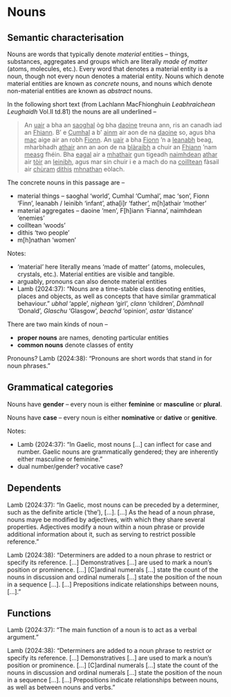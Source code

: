 # Nouns

## Semantic characterisation

Nouns are words that typically denote *material* entities – things, substances, aggregates and groups which are literally *made of matter* (atoms, molecules, etc.). Every word that denotes a material entity is a noun, though not every noun denotes a material entity. Nouns which denote material entities are known as *concrete* nouns, and nouns which denote non-material entities are known as *abstract* nouns. 

In the following short text (from Lachlann MacFhionghuin *Leabhraichean Leughaidh* Vol.II td.81) the nouns are all underlined –

> An <ins>uair</ins> a bha an <ins>saoghal</ins> òg bha <ins>daoine</ins> treuna ann, ris an canadh iad an <ins>Fhiann</ins>. B’ e <ins>Cumhal</ins> a b’ <ins>ainm</ins> air aon de na <ins>daoine</ins> so, agus bha <ins>mac</ins> aige air an robh <ins>Fionn</ins>.
> An <ins>uair</ins> a bha <ins>Fionn</ins> ’n a <ins>leanabh</ins> beag, mharbhadh <ins>athair</ins> ann an aon de na <ins>blàraibh</ins> a chuir an <ins>Fhiann</ins> ’nam <ins>measg</ins> fhéin. Bha <ins>eagal</ins> air a <ins>mhathair</ins> gun tigeadh <ins>naimhdean</ins> <ins>athar</ins> air <ins>tòir</ins> an <ins>leinibh</ins>, agus mar sin chuir i e a mach do na <ins>coilltean</ins> fàsail air <ins>chùram</ins> <ins>dithis</ins> <ins>mhnathan</ins> eòlach. 

The concrete nouns in this passage are –
- material things – saoghal ‘world’, Cumhal ‘Cumhal’, mac ‘son’, Fionn ‘Finn’, leanabh / leinibh ‘infant’, atha[i]r ‘father’, m[h]athair ‘mother’
- material aggregates – daoine ‘men’, F[h]iann ‘Fianna’, naimhdean ‘enemies’
- coilltean ‘woods’
- dithis ‘two people’
- m[h]nathan ‘women’

Notes:
- ‘material’ here literally means ‘made of matter’ (atoms, molecules, crystals, etc.). Material entities are visible and tangible.
- arguably, pronouns can also denote material entities
- Lamb (2024:37): “Nouns are a time-stable class denoting entities, places and objects, as well as concepts that have similar grammatical behaviour.” *ubhal* ‘apple’, *nighean* ‘girl’, *clann* ‘children’, *Dòmhnall* ‘Donald’, *Glaschu* ‘Glasgow’, *beachd* ‘opinion’, *astar* ‘distance’

There are two main kinds of noun –
- **proper nouns** are names, denoting particular entities
- **common nouns** denote classes of entity


Pronouns? Lamb (2024:38): “Pronouns are short words that stand in for noun phrases.”

## Grammatical categories

Nouns have **gender** – every noun is either **feminine** or **masculine** or **plural**.

Nouns have **case** – every noun is either **nominative** or **dative** or **genitive**.

Notes:
- Lamb (2024:37): “In Gaelic, most nouns [...] can inflect for case and number. Gaelic nouns are grammatically gendered; they are inherently either masculine or feminine.”
- dual number/gender? vocative case? 

## Dependents

Lamb (2024:37): “In Gaelic, most nouns can be preceded by a determiner, such as the definite article (‘the’), [...]. [...] As the head of a noun phrase, nouns maye be modified by adjectives, with which they share several properties. Adjectives modify a noun within a noun phrase or provide additional information about it, such as serving to restrict possible reference.”

Lamb (2024:38): “Determiners are added to a noun phrase to restrict or specify its reference. [...] Demonstratives [...] are used to mark a noun’s position or prominence. [...] [C]ardinal numerals [...] state the count of the nouns in discussion and ordinal numerals [...] state the position of the noun in a sequence [...]. [...] Prepositions indicate relationships between nouns, [...].”

## Functions

Lamb (2024:37): “The main function of a noun is to act as a verbal argument.”

Lamb (2024:38): “Determiners are added to a noun phrase to restrict or specify its reference. [...] Demonstratives [...] are used to mark a noun’s position or prominence. [...] [C]ardinal numerals [...] state the count of the nouns in discussion and ordinal numerals [...] state the position of the noun in a sequence [...]. [...] Prepositions indicate relationships between nouns, as well as between nouns and verbs.”





